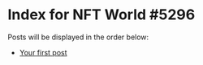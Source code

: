 # Index for NFT World #5296
Posts will be displayed in the order below:

- [Your first post](./001-first.md)

